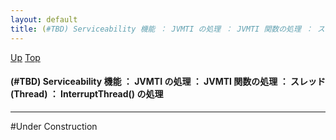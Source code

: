 ```yaml
---
layout: default
title: (#TBD) Serviceability 機能 ： JVMTI の処理 ： JVMTI 関数の処理 ： スレッド (Thread) ： InterruptThread() の処理
---
```

[Up](no_DXQUxpU.html) [Top](../index.html)

#### (#TBD) Serviceability 機能 ： JVMTI の処理 ： JVMTI 関数の処理 ： スレッド (Thread) ： InterruptThread() の処理

--- 
#Under Construction






